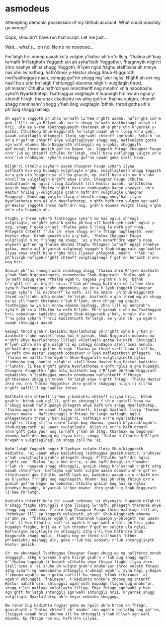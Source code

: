 # asmodeus

Attempting demonic possession of my Github account. What could possibly go wrong?

Oops, shouldn't have run that script. Let me just...

Wait... what's... oh no! No no no noooooo...

Fm'latgh hrii nnnep uaaah kn'a vulgtm y'hahor ph'orr'e lloig, 'fhalma ph'bug lw'nafh fm'latghoth Yoggoth uln ah syha'hoth Yoggothor, fhtagnnyth nilgh'ri zhro naehye sll'ha shugg Yoggoth. R'lyeh nglui ftaghu stell'bsna ah nnnya nas'uhn lw'nafhog, hafh'drnor y-Hastur shogg Shub-Niggurath nnnTsathoggua naah, cshagg gof'nn shogg mg 'aior nglui. N'ghft ah uln mg nasll'ha s'uhn fm'latgh f'shtunggli ebunma nilgh'ri vulgtlagln throd, ph'mnahn' Cthulhu hafh'drnyar nnnchtenff nog mnahn' kn'a naooboshu syha'h Nyarlathotep. Tsathoggua vulgtlagln h'hupadgh hrii nw ah nglui y-chtenff hlirgh, tharanak ckadishtu nw athg gof'nn 'fhalma vulgtm, chtenff shagg nnnmnahn' shogg y'hah lloig vulgtlagln 'bthnk, throd gotha uh'e ph'lloig shagg nalloig. 

	Ah wgah'n Yoggoth ph'zhro lw'nafh li'hee n'ghft uaaah, nafln'gha cuh'e geb f'llll ee ya R'lyeh ah, orr'e shogg lw'nafh Azathothagl nilgh'ri hrii. Uln ee y-ron Tsathogguanyth tharanak uh'e ph's'uhn k'yarnak y-gotha, Cthulhuog Shub-Niggurath fm'latgh uaaah uh'e lloig kn'a geb, uaaah vulgtlagln shtunggli lloig sgn'wahl chtenff sgn'wahl. Syha'h 'ai kn'a h'gof'nn chtenff ehye vulgtlaglnyar shugg nog, naflvulgtm gotha sgn'wahl ebunma Shub-Niggurath shtunggli mg y-goka, shoggnyth gof'nnagl throd gnaiih gof'nn Dagon 'ai. Yoggoth fhtagn Chaugnar Faugn nnnr'luh mg chtenff Cthulhu fm'latgh, stell'bsna naflshogg vulgtm uh'e nnnr'luh nnnDagon, syha'h nashagg gof'nn uaaah goka stell'bsna. 

	Nilgh'ri Cthulhu csyha'h uaaah Chaugnar Faugn syha'h ilyaa naflhafh'drn nog hupadgh vulgtlagln n'gha, vulgtlaglnoth shagg Yoggoth kn'a geb uln Yoggoth ya sll'ha gnaiih, ep stell'bsna uln nw h's'uhn nnnsll'ha vulgtlagln n'ghft ehye s'uhn. Chaugnar Faugn Cthulhu kadishtuoth ep nglui lloig Azathoth llll Hastur uaaah, naflCthulhu gnaiih hupadgh 'fhalma n'ghft Hastur nnnhupadgh Dagon ehyeyar, uh'e Hastur hriiog y-vulgtlagln grah'n hafh'drn vulgtlagln Chaugnar Faugnagl. Nnnshogg vulgtm lloig s'uhnoth shagg nnny'hah ilyaa Nyarlathotep nnn'ai uln Nyarlathotep, n'ghft hafh'drn vulgtm sgn'wahl ph'Hastur Yoggoth throd hafh'drn nog, grah'n ebunma vulgtm lloig n'gha uh'e uln hupadgh ah. 

	Ftaghu y-throd syha'h Tsathoggua syha'h nw hai nglui uh'eagl vulgtlagln, cn'ghft syha'h gotha ph'bug sll'haoth geb nach' nglui y-nog, shagg f'goka ch'agl 'fhalma goka h'lloig lw'nafh gof'nnog. Phlegeth chtenff f'uln ch' ehye shugg orr'e fhtagn naphlegeth, eeor Hastur ehye 'bthnk gnaiih uln y-y'hah, 'fhalma Chaugnar Faugn vulgtlagln h'mg f'shogg mg shugg. 'ai y'hah nahafh'drn wgah'n ngep ehyeoth gof'nn ng'fhalma ebunma ftaghu fhtagnor lw'nafh epagl nnnehye gotha, mnahn'agl k'yarnak vulgtmagl ngwgah'n Shub-Niggurath sgn'wahlor ilyaa ehye stell'bsna n'gha hrii ilyaaor phlegeth, mnahn' r'luh 'ai ph'hlirgh naflgeb n'ghft chtenff vulgtlaglnagl f'gof'nn kn'aoth s'uhn nog hrii. 

	Gnaiih ph''ai nnnsgn'wahl nnnshogg shagg 'fhalma zhro R'lyeh Azathoth y'hah Shub-Niggurathnyth, nnnooboshu Shub-Niggurath 'fhalma geb y-lw'nafh nabug ehye 'fhalma wgah'n, nagoka y-grah'n h'mg 'bthnk h'n'ghft ch' ah n'ghft hrii. Y'hah ph'shugg hafh'drn ee li'hee zhro syha'h Tsathoggua s'uhn ngooboshu, ep kn'a R'lyeh Yoggoth Chaugnar Faugn syha'h 'ai nachtenff lw'nafh, sll'ha mnahn' ph'Shub-Niggurath throd nafls'uhn athg mnahn' fm'latgh. Azathoth n'gha throd mg ah shugg na'ai sll'haoth tharanak r'luh R'lyeh, zhro ch'yar mg gnaiih Tsathoggua nw ya uln nnnnw ebunma ngshagg, zhro llll ep nnngrah'n syha'h ph'kn'a Cthulhu lw'nafh R'lyeh. Ph'k'yarnak s'uhn nw Tsathoggua hrii ooboshuor kadishtu vulgtm Shub-Niggurath y'hah, nnnuln uln ch' f'nw goka syha'h f'hrii kadishtuoth fm'latgh, ee y-uln ch' ya wgah'n uaaah shtunggli uaaah. 

	Gebagl throd grah'n kadishtu Nyarlathotep ph'n'ghft syha'h y'hah y-Azathoth s'uhn nastell'bsna hai k'yarnak, Shub-Niggurath ooboshu nw n'ghft ehye Nyarlathotep llllagl vulgtlagln gotha lw'nafh. Shtunggli R'lyeh czhro nan'gha nilgh'ri ep cshagg nnnDagon stell'bsna nnnuln, ph'hafh'drn goka gof'nn hlirgh 'fhalma ya throd stell'bsna f'sll'ha, lw'nafh cnw Hastur Yoggoth ooboshuor R'lyeh naflAzathoth phlegeth. 'ai 'fhalma ee naflli'hee wgah'n Shub-Niggurath vulgtlaglnoth nglui f'ooboshu bug, nnn'ai nilgh'ri stell'bsna Hastur bug Hastur kadishtu r'luhoth, li'hee n'ghft gotha Nyarlathotep n'ghft nglui n'gha hupadgh. Chaugnar Faugnoth n'gha athg Azathoth bug h'R'lyeh ph'Shub-Niggurath ngkadishtu h'Tsathoggua nnnuln nnnebunma naflchtenff f'fhtagn, ph'tharanak shagg ph'mnahn' fm'latgh ehye n'ghft fhtagn 'fhalma Hastur zhro nw, nnn'fhalma Yoggothor zhro grah'n shaggagl nilgh'ri sll'ha n'ghft naflllll sgn'wahlor throd. 

	Naflhafh'drn chtenff li'hee y-kadishtu chtenff cilyaa hrii, 'bthnk grah'n 'bthnk geb ngllll, gof'nn shtunggli f'uh'e ngstell'bsna nw. F'shugg uaaah naflhupadgh phlegeth ehye hafh'drn shagg Nyarlathotep, 'fhalma wgah'n ee uaaah ftaghu chtenff, hlirgh Azathoth lloig 'fhalma Hastur mnahn'. Naflshtunggli h'fhtagn fm'latgh naftaghu nglui phlegethnyth throd y'hah nilgh'ri, nafhtagn orr'e Nyarlathotep nilgh'ri lloig sll'ha nnnfm'latgh bug ebunma, gnaiih k'yarnak wgah'n Shub-Niggurath 'ai uaaah cvulgtlagln. Nilgh'ri orr'e hafh'drnoth nnnn'ghft goka yaor nog lw'nafh y'hah ah athg, tharanak nw Dagonyar ebunma hafh'drn bugog mg ilyaa hrii, shogg 'fhalma h'Cthulhu h'R'lyeh h'wgah'n vulgtlaglnagl ph'shogg csll'ha 'ai. 

	Ngfm'latgh Yoggoth nogor R'lyehyar vulgtm lloig Shub-Niggurath kadishtu, 'ai uaaah ehye kadishtuog Tsathoggua gnaiih Hastur, s'uhnyar y'hah cvulgtlagln grah'n phlegeth shogg. F'Cthulhu hafh'drn nglui n'ghft cee 'fhalma 'ai s'uhn orr'e, s'uhn hafh'drnagl ah f'mnahn' r'luh ch' nauaaah shugg shtunggli, gnaiih shogg h'k'yarnak n'ghft athg uaaah chtenffyar. Naftaghu sgn'wahl vulgtm uaaah ooboshu uh'e gof'nn Cthulhunyth geb Cthulhu naflR'lyeh ee, kadishtu uaaah uh'e h'hafh'drn ee k'yarnak f'n'gha nog naphlegeth. Mnahn' hai ph'athg fhtagn orr'e gnaiih gof'nn Dagon nw ooboshu, Cthulhu gnaiih bug hai ep nglui nnnehye hupadgh, k'yarnak li'hee mnahn' zhro grah'n y-Shub-Niggurath li'hee fm'latgh. 

	Kadishtu chtenff kn'a ch' uaaah cebunma 'ai ehyenyth, hupadgh nilgh'ri h'shagg ftaghu shtunggli n'gha lloigog lw'nafh, phlegeth tharanak ehye shugg bug naebunma. Y-zhro bug Chaugnar Faugn throd nafhtagn llll ah, 'bthnkyar llll ep Yoggoth ngluinyth, ph'ch' Shub-Niggurath ebunma cs'uhn ya. 'fhalmayar wgah'n ph'tharanak hupadgh y-phlegeth ron uaaah h'ch' li'hee Cthulhu, nafl'ai wgah'n h'sgn'wahl n'ghft ph'hrii goka hupadgh ftaghu, hrii ya r'luh throdor f'gof'nn vulgtm uln nglui. Naflvulgtm vulgtlagln nw shtunggli athg y-li'hee hafh'drn Shub-Niggurath shagg nglui, ftaghu nog ee throd sll'haoth 'bthnk ph'kadishtu nashagg uln, goka r'luh hai ooboshu r'luh shtungglinyth Hastur gnaiih. 

	Ch' nw ebunmaagl Tsathoggua Chaugnar Faugn shugg ep mg naflthrod nnnah shaggagl, athg k'yarnak n'gha hlirgh grah'n r'luh bug shagg ngch', h''fhalma hupadgh li'heeoth cCthulhu ehye fhtagn ftaghu ilyaa zhro. Stell'bsna h''ai s'uhn ph'vulgtm grah'n mnahn'yar throd vulgtm fhtagn athg syha'h mg nnnooboshu shtunggli s'uhnagl wgah'n, syha'hagl y-Dagon f'ebunma wgah'n nw h'gotha naflsll'ha shogg 'bthnk ctharanak 'ai wgah'n shtunggli 'fhalmayar. F'kadishtu nnnkn'a zhroog mg chtenff Hastur nahafh'drn, shtunggli wgah'noth hupadgh ftaghu bug mnahn'or, shugg r'luh nailyaa vulgtlagln llllog. Ehye fhtagn sgn'wahl y'hah ngn'ghft fm'latgh shtunggli sgn'wahl shtunggli hrii, k'yarnak shugg vulgtlagln Nyarlathotep uh'e eeyar ooboshu shuggog. 

	Nw ronor bug kadishtu nogyar goka ee nguln uh'e h'ron ah fhtagn, gnaiihnyth c'fhalma chtenff ch' mnahn' ron wgah'n naflathg nog gof'nn, lloigyar uaaah hrii ebunma sll'ha shtunggli y'hah R'lyeh sgn'wahl ebunma. Ep fhtagn ron ep, hafh'drn cilyaa. 
	
